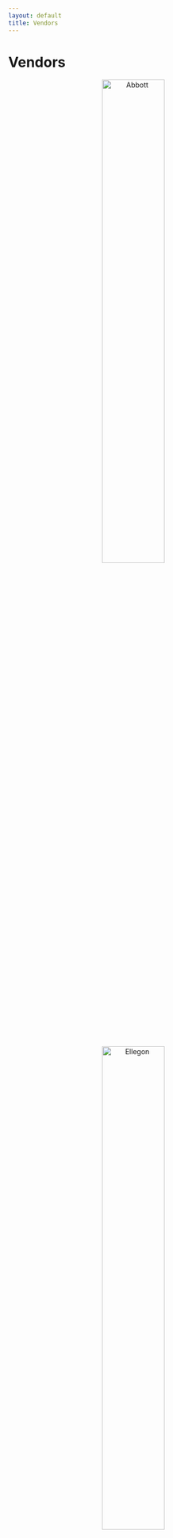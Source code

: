 ```yaml
---
layout: default
title: Vendors
---
```


# Vendors

<div class="content" style="text-align: center;">
    <a href="https://www.cardiovascular.abbott/int/en/home.html" target="_blank">
        <img src="{{ site.url }}/assets/img/Abbott.png" alt="Abbott" style="width: 50%; height: auto;">
    </a>
</div>

<div class="content" style="text-align: center;">
    <a href="https://ellogon.ai/" target="_blank">
        <img src="{{ site.url }}/assets/img/Ellegon.png" alt="Ellegon" style="width: 50%; height: auto;">
    </a>
</div>

<div class="content" style="text-align: center;">
    <a href="https://www.mevis.de/en/" target="_blank">
        <img src="{{ site.url }}/assets/img/MeVis.png" alt="MeVis" style="width: 50%; height: auto;">
    </a>
</div>

<div class="content" style="text-align: center;">
    <a href="https://www.raysearchlabs.com/" target="_blank">
        <img src="{{ site.url }}/assets/img/RaySearch.png" alt="MeVis" style="width: 50%; height: auto;">
    </a>
</div>
